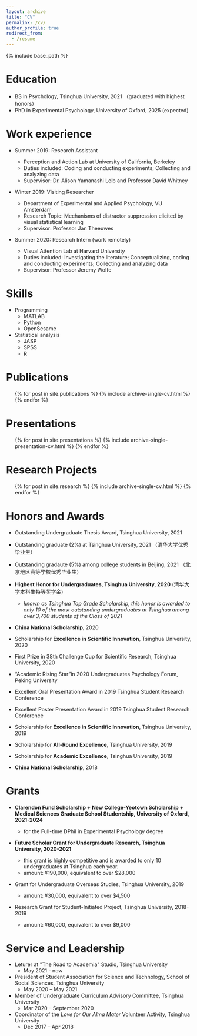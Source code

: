 ```yaml
---
layout: archive
title: "CV"
permalink: /cv/
author_profile: true
redirect_from:
  - /resume
---
```

{% include base_path %}

Education
=========

* BS in Psychology, Tsinghua University, 2021 （graduated with highest honors）
* PhD in Experimental Psychology, University of Oxford, 2025 (expected)

Work experience
===============

* Summer 2019: Research Assistant

  * Perception and Action Lab at University of California, Berkeley
  * Duties included: Coding and conducting experiments; Collecting and analyzing data
  * Supervisor: Dr. Alison Yamanashi Leib and Professor David Whitney
* Winter 2019: Visiting Researcher

  * Department of Experimental and Applied Psychology, VU Amsterdam
  * Research Topic: Mechanisms of distractor suppression elicited by visual statistical learning
  * Supervisor: Professor Jan Theeuwes
* Summer 2020: Research Intern (work remotely)

  * Visual Attention Lab at Harvard University
  * Duties included: Investigating the literature; Conceptualizing, coding and conducting experiments; Collecting and analyzing data
  * Supervisor: Professor Jeremy Wolfe

Skills
======

* Programming
  * MATLAB
  * Python
  * OpenSesame
* Statistical analysis
  * JASP
  * SPSS
  * R

Publications
============

<ul>{% for post in site.publications %}
    {% include archive-single-cv.html %}
  {% endfor %}</ul>

Presentations
=============

<ul>{% for post in site.presentations %}
    {% include archive-single-presentation-cv.html %}
  {% endfor %}</ul>

Research Projects
=================

<ul>{% for post in site.research %}
    {% include archive-single-cv.html %}
  {% endfor %}</ul>

Honors and Awards
=================
- Outstanding Undergraduate Thesis Award, Tsinghua University, 2021
- Outstanding graduate (2%) at Tsinghua University, 2021 （清华大学优秀毕业生）
- Outstanding gradaute (5%) among college students in Beijing, 2021 （北京地区高等学校优秀毕业生）
- **Highest Honor for Undergraduates, Tsinghua University, 2020** (清华大学本科生特等奖学金)

  - *known as Tsinghua Top Grade Scholarship, this honor is awarded to only 10 of the most outstanding undergraduates at Tsinghua among over 3,700 students of the Class of 2021*
- **China National Scholarship**, 2020
- Scholarship for **Excellence in Scientific Innovation**, Tsinghua University, 2020
- First Prize in 38th Challenge Cup for Scientific Research, Tsinghua University, 2020
- “Academic Rising Star”in 2020 Undergraduates Psychology Forum, Peking University
- Excellent Oral Presentation Award in 2019 Tsinghua Student Research Conference
- Excellent Poster Presentation Award in 2019 Tsinghua Student Research Conference
- Scholarship for **Excellence in Scientific Innovation**,  Tsinghua University, 2019
- Scholarship for **All-Round Excellence**,  Tsinghua University, 2019
- Scholarship for **Academic Excellence**,  Tsinghua University, 2019
- **China National Scholarship**, 2018

Grants
======

* **Clarendon Fund Scholarship + New College-Yeotown Scholarship + Medical Sciences Graduate School Studentship, University of Oxford, 2021-2024**

  * for the Full-time DPhil in Experimental Psychology degree
* **Future Scholar Grant for Undergraduate Research, Tsinghua University, 2020-2021**

  * this grant is highly competitive and is awarded to only 10 undergraduates at Tsinghua each year.
  * amount: ¥190,000, equivalent to over $28,000
* Grant for Undergraduate Overseas Studies, Tsinghua University, 2019

  * amount: ¥30,000, equivalent to over $4,500
* Research Grant for Student-Initiated Project, Tsinghua University, 2018-2019

  * amount: ¥60,000, equivalent to over $9,000

Service and Leadership
======================
* Leturer at "The Road to Academia" Studio, Tsinghua University
  * May 2021 - now
* President of Student Association for Science and Technology, School of Social Sciences, Tsinghua University
  * May 2020 – May 2021
* Member of Undergraduate Curriculum Advisory Committee, Tsinghua University
  * Mar 2020 – September 2020
* Coordinator of the _Love for Our Alma Mater_ Volunteer Activity, Tsinghua University
  * Dec 2017 – Apr 2018
